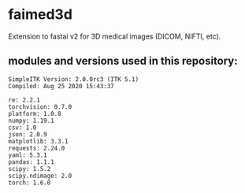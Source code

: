 # faimed3d
Extension to fastai v2 for 3D medical images (DICOM, NIFTI, etc).

## modules and versions used in this repository: 

    SimpleITK Version: 2.0.0rc3 (ITK 5.1)
    Compiled: Aug 25 2020 15:43:37

    re: 2.2.1
    torchvision: 0.7.0
    platform: 1.0.8
    numpy: 1.19.1
    csv: 1.0
    json: 2.0.9
    matplotlib: 3.3.1
    requests: 2.24.0
    yaml: 5.3.1
    pandas: 1.1.1
    scipy: 1.5.2
    scipy.ndimage: 2.0
    torch: 1.6.0